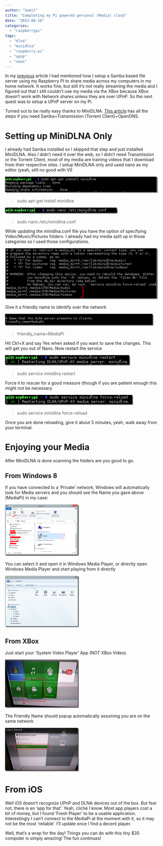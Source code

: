 ```yaml
---
author: "Sumit"
title: "Completing my Pi powered personal (Media) cloud"
date: "2013-08-10"
categories: 
  - "raspberrypi"
tags: 
  - "dlna"
  - "minidlna"
  - "raspberry-pi"
  - "upnp"
  - "xbox"
---
```


In my [previous](http://raspberry.io/projects/view/naspberry-pi/ "My Raspberry Pi powered personal cloud") article I had mentioned how I setup a Samba based file server using my Raspberry PI to share media across my computers in my home network. It works fine, but still it’s not really streaming the media and I figured out that I still couldn’t use my media via the XBox because XBox doesn’t work with Network shares unless they are over UPnP. So the next quest was to setup a UPnP server on my Pi.

Turned out to be really easy thanks to MiniDLNA. [This article](http://raspberry.io/projects/view/naspberry-pi/ "NASberry Pi") has all the steps if you need Samba+Transmission (Torrent Client)+OpenDNS.

# Setting up MiniDLNA Only

I already had Samba installed so I skipped that step and just installed MiniDLNA. Also I didn’t need it over the web, so I didn’t need Transmission or the Torrent Client, most of my media are training videos that I download from their respective sites. I setup MiniDLNA only and used nano as my editor (yeah, still no good with VI)

[![image](images/image_thumb1.png "image")](/images/blog/2013/08/images/image1.png)

> sudo apt-get install minidlna

[![image](images/image_thumb2.png "image")](/images/blog/2013/08/images/image2.png)

> sudo nano /etc/minidlna.conf

While updating the minidlna.conf file you have the option of specifying Video/Music/Pictures folders. I already had my media split up in those categories so I used those configurations.

[![image](images/image_thumb3.png "image")](/images/blog/2013/08/images/image3.png)

Give it a friendly name to identify over the network

[![image](images/image_thumb4.png "image")](/images/blog/2013/08/images/image4.png)

> friendly\_name=MediaPi

Hit Ctrl+X and say Yes when asked if you want to save the changes. This will get you out of Nano. Now restart the service

[![image](images/image_thumb5.png "image")](/images/blog/2013/08/images/image5.png)

> sudo service minidlna restart

Force it to rescan for a good measure (though if you are patient enough this might not be necessary

[![image](images/image_thumb6.png "image")](/images/blog/2013/08/images/image6.png)

> sudo service minidlna force-reload

Once you are done reloading, give it about 5 minutes, yeah, walk away from your terminal.

# Enjoying your Media

After MiniDLNA is done scanning the folders are you good to go.

## From Windows 8

If you have connected to a ‘Private’ network, Windows will automatically look for Media servers and you should see the Name you gave above (MediaPi) in my case:

[![image](images/image_thumb7.png "image")](/images/blog/2013/08/images/image7.png)

You can select it and open it in Windows Media Player, or directly open Windows Media Player and start playing from it directly

[![image](images/image_thumb8.png "image")](/images/blog/2013/08/images/image8.png)

## From XBox

Just start your ‘System Video Player’ App (NOT XBox Video).

[![image](images/image_thumb9.png "image")](/images/blog/2013/08/images/image9.png)

The Friendly Name should popup automatically assuming you are on the same network

[![image](images/image_thumb10.png "image")](/images/blog/2013/08/images/image10.png)

# From iOS

Well iOS doesn’t recognize UPnP and DLNA devices out of the box. But fear not, there is an ‘app for that’. Yeah, cliché I know. Most app players cost a bit of money, but I found ‘Fresh Player’ to be a usable application. Interestingly I can’t connect to the MediaPi at the moment with it, so it may not be the most ‘reliable’. I’ll update once I find a decent player.

Well, that’s a wrap for the day! Things you can do with this tiny $35 computer is simply amazing! The fun continues!
